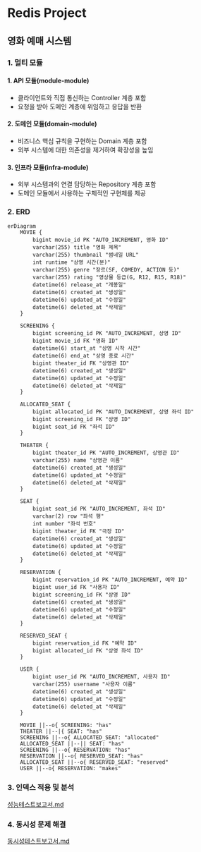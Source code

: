 # Redis Project

## 영화 예매 시스템

### 1. 멀티 모듈

#### 1. API 모듈(module-module)

- 클라이언트와 직접 통신하는 Controller 계층 포함
- 요청을 받아 도메인 계층에 위임하고 응답을 반환

#### 2. 도메인 모듈(domain-module)

- 비즈니스 핵심 규칙을 구현하는 Domain 계층 포함
- 외부 시스템에 대한 의존성을 제거하여 확장성을 높임

#### 3. 인프라 모듈(infra-module)

- 외부 시스템과의 연결 담당하는 Repository 계층 포함
- 도메인 모듈에서 사용하는 구체적인 구현체를 제공

### 2. ERD

```mermaid
erDiagram
    MOVIE {
        bigint movie_id PK "AUTO_INCREMENT, 영화 ID"
        varchar(255) title "영화 제목"
        varchar(255) thumbnail "썸네일 URL"
        int runtime "상영 시간(분)"
        varchar(255) genre "장르(SF, COMEDY, ACTION 등)"
        varchar(255) rating "영상물 등급(G, R12, R15, R18)"
        datetime(6) release_at "개봉일"
        datetime(6) created_at "생성일"
        datetime(6) updated_at "수정일"
        datetime(6) deleted_at "삭제일"
    }

    SCREENING {
        bigint screening_id PK "AUTO_INCREMENT, 상영 ID"
        bigint movie_id FK "영화 ID"
        datetime(6) start_at "상영 시작 시간"
        datetime(6) end_at "상영 종료 시간"
        bigint theater_id FK "상영관 ID"
        datetime(6) created_at "생성일"
        datetime(6) updated_at "수정일"
        datetime(6) deleted_at "삭제일"
    }

    ALLOCATED_SEAT {
        bigint allocated_id PK "AUTO_INCREMENT, 상영 좌석 ID"
        bigint screening_id FK "상영 ID"
        bigint seat_id FK "좌석 ID"
    }

    THEATER {
        bigint theater_id PK "AUTO_INCREMENT, 상영관 ID"
        varchar(255) name "상영관 이름"
        datetime(6) created_at "생성일"
        datetime(6) updated_at "수정일"
        datetime(6) deleted_at "삭제일"
    }

    SEAT {
        bigint seat_id PK "AUTO_INCREMENT, 좌석 ID"
        varchar(2) row "좌석 행"
        int number "좌석 번호"
        bigint theater_id FK "극장 ID"
        datetime(6) created_at "생성일"
        datetime(6) updated_at "수정일"
        datetime(6) deleted_at "삭제일"
    }

    RESERVATION {
        bigint reservation_id PK "AUTO_INCREMENT, 예약 ID"
        bigint user_id FK "사용자 ID"
        bigint screening_id FK "상영 ID"
        datetime(6) created_at "생성일"
        datetime(6) updated_at "수정일"
        datetime(6) deleted_at "삭제일"
    }

    RESERVED_SEAT {
        bigint reservation_id FK "예약 ID"
        bigint allocated_id FK "상영 좌석 ID"
    }

    USER {
        bigint user_id PK "AUTO_INCREMENT, 사용자 ID"
        varchar(255) username "사용자 이름"
        datetime(6) created_at "생성일"
        datetime(6) updated_at "수정일"
        datetime(6) deleted_at "삭제일"
    }

    MOVIE ||--o{ SCREENING: "has"
    THEATER ||--|{ SEAT: "has"
    SCREENING ||--o{ ALLOCATED_SEAT: "allocated"
    ALLOCATED_SEAT ||--|| SEAT: "has"
    SCREENING ||--o{ RESERVATION: "has"
    RESERVATION ||--o{ RESERVED_SEAT: "has"
    ALLOCATED_SEAT ||--o{ RESERVED_SEAT: "reserved"
    USER ||--o{ RESERVATION: "makes"

```

### 3. 인덱스 적용 및 분석

[성능테스트보고서.md](docs%2F%EC%84%B1%EB%8A%A5%ED%85%8C%EC%8A%A4%ED%8A%B8%EB%B3%B4%EA%B3%A0%EC%84%9C.md)

### 4. 동시성 문제 해결

[동시성테스트보고서.md](docs%2F%EB%8F%99%EC%8B%9C%EC%84%B1%ED%85%8C%EC%8A%A4%ED%8A%B8%EB%B3%B4%EA%B3%A0%EC%84%9C.md)
